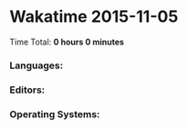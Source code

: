# Wakatime 2015-11-05

Time Total: **0 hours 0 minutes**

### Languages:

### Editors:

### Operating Systems:

